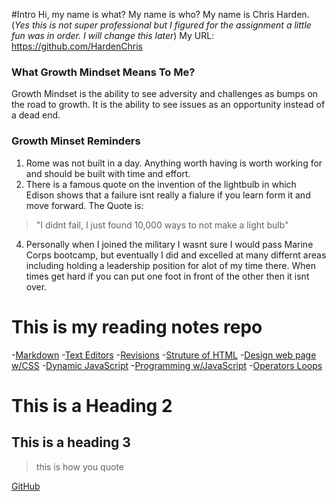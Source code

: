 #Intro
Hi, my name is what? My name is who? My name is Chris Harden. (*Yes this is not super professional but I figured for the assignment a little fun was in order. I will change this later*) 
My URL:  https://github.com/HardenChris

### What Growth Mindset Means To Me?
Growth Mindset is the ability to see adversity and challenges as bumps on the road to growth. It is the ability to see issues as an opportunity instead of a dead end.

### Growth Minset Reminders
1. Rome was not built in a day. Anything worth having is worth working for and should be built with time and effort. 
2. There is a famous quote on the invention of the lightbulb in which Edison shows that a failure isnt really a fialure if you learn form it and move forward. The Quote is:
>"I didnt fail, I just found 10,000 ways to not make a light bulb" 
4. Personally when I joined the military I wasnt sure I would pass Marine Corps bootcamp, but eventually I did and excelled at many differnt areas including holding a leadership position for alot of my time there. When times get hard if you can put one foot in front of the other then it isnt over.

# This is my reading notes repo

-[Markdown](markdown.md)
-[Text Editors](texteditor.md)
-[Revisions](revisions.md)
-[Struture of HTML](HTMLstruct.md)
-[Design web page w/CSS](design_css.md)
-[Dynamic JavaScript](java_pages.md)
-[Programming w/JavaScript](prog_java.md)
-[Operators Loops](op_loop.md)



# This is a Heading 2
## This is a heading 3


>this is how you quote

[GitHub](http://github.com)


